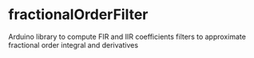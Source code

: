 # fractionalOrderFilter
Arduino library to compute FIR and IIR coefficients filters to approximate fractional order integral and derivatives 
